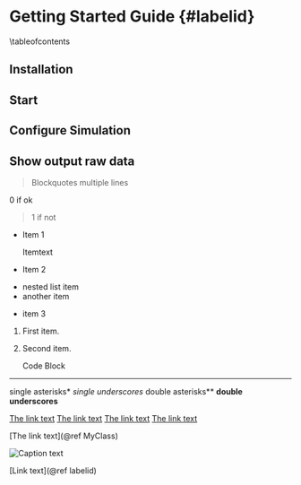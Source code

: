 # Getting Started Guide {#labelid}

\tableofcontents

## Installation

## Start

## Configure Simulation

## Show output raw data

> Blockquotes
> multiple lines

0  if ok
>1 if not

- Item 1

  Itemtext

- Item 2
 + nested list item
 + another item

- item 3

1. First item.
2. Second item.

	Code Block

--------

single asterisks*
_single underscores_
double asterisks**
__double underscores__


[The link text](http://example.net/)
[The link text](http://example.net/ "Link title")
[The link text](/relative/path/to/index.html "Link title")
[The link text](somefile.html)



[The link text](@ref MyClass)

![Caption text](/path/to/img.jpg "Image title")

[Link text](@ref labelid)